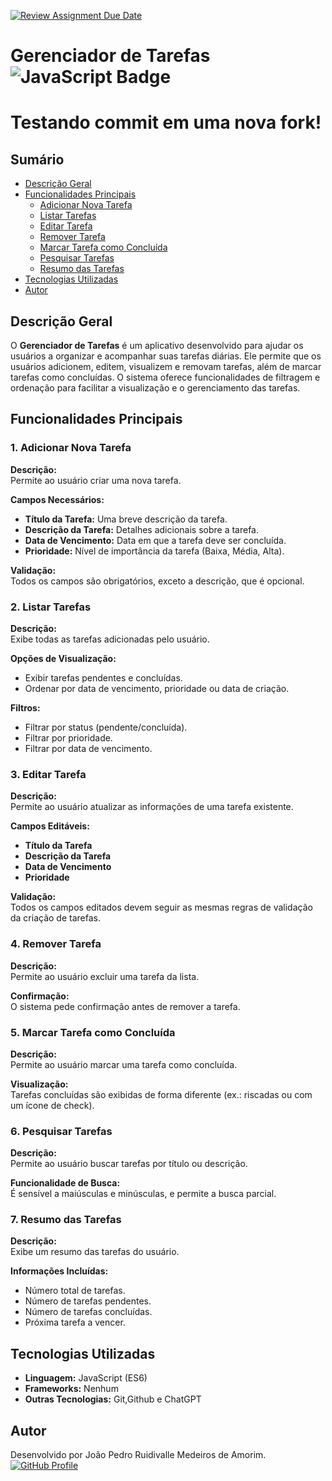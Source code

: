 [![Review Assignment Due Date](https://classroom.github.com/assets/deadline-readme-button-22041afd0340ce965d47ae6ef1cefeee28c7c493a6346c4f15d667ab976d596c.svg)](https://classroom.github.com/a/xIJyaq6w)
# Gerenciador de Tarefas  ![JavaScript Badge](https://img.shields.io/badge/JavaScript-ES6-gree)

# Testando commit em uma nova fork!

## Sumário
- [Descrição Geral](#descrição-geral)
- [Funcionalidades Principais](#funcionalidades-principais)
  - [Adicionar Nova Tarefa](#1-adicionar-nova-tarefa)
  - [Listar Tarefas](#2-listar-tarefas)
  - [Editar Tarefa](#3-editar-tarefa)
  - [Remover Tarefa](#4-remover-tarefa)
  - [Marcar Tarefa como Concluída](#5-marcar-tarefa-como-concluída)
  - [Pesquisar Tarefas](#6-pesquisar-tarefas)
  - [Resumo das Tarefas](#7-resumo-das-tarefas)
- [Tecnologias Utilizadas](#tecnologias-utilizadas)
- [Autor](#autor)

## Descrição Geral

O **Gerenciador de Tarefas** é um aplicativo desenvolvido para ajudar os usuários a organizar e acompanhar suas tarefas diárias. Ele permite que os usuários adicionem, editem, visualizem e removam tarefas, além de marcar tarefas como concluídas. O sistema oferece funcionalidades de filtragem e ordenação para facilitar a visualização e o gerenciamento das tarefas.

## Funcionalidades Principais

### 1. Adicionar Nova Tarefa

**Descrição:**  
Permite ao usuário criar uma nova tarefa.

**Campos Necessários:**
- **Título da Tarefa:** Uma breve descrição da tarefa.
- **Descrição da Tarefa:** Detalhes adicionais sobre a tarefa.
- **Data de Vencimento:** Data em que a tarefa deve ser concluída.
- **Prioridade:** Nível de importância da tarefa (Baixa, Média, Alta).

**Validação:**  
Todos os campos são obrigatórios, exceto a descrição, que é opcional.

### 2. Listar Tarefas

**Descrição:**  
Exibe todas as tarefas adicionadas pelo usuário.

**Opções de Visualização:**
- Exibir tarefas pendentes e concluídas.
- Ordenar por data de vencimento, prioridade ou data de criação.

**Filtros:**
- Filtrar por status (pendente/concluída).
- Filtrar por prioridade.
- Filtrar por data de vencimento.

### 3. Editar Tarefa

**Descrição:**  
Permite ao usuário atualizar as informações de uma tarefa existente.

**Campos Editáveis:**
- **Título da Tarefa**
- **Descrição da Tarefa**
- **Data de Vencimento**
- **Prioridade**

**Validação:**  
Todos os campos editados devem seguir as mesmas regras de validação da criação de tarefas.

### 4. Remover Tarefa

**Descrição:**  
Permite ao usuário excluir uma tarefa da lista.

**Confirmação:**  
O sistema pede confirmação antes de remover a tarefa.

### 5. Marcar Tarefa como Concluída

**Descrição:**  
Permite ao usuário marcar uma tarefa como concluída.

**Visualização:**  
Tarefas concluídas são exibidas de forma diferente (ex.: riscadas ou com um ícone de check).

### 6. Pesquisar Tarefas

**Descrição:**  
Permite ao usuário buscar tarefas por título ou descrição.

**Funcionalidade de Busca:**  
É sensível a maiúsculas e minúsculas, e permite a busca parcial.

### 7. Resumo das Tarefas

**Descrição:**  
Exibe um resumo das tarefas do usuário.

**Informações Incluídas:**
- Número total de tarefas.
- Número de tarefas pendentes.
- Número de tarefas concluídas.
- Próxima tarefa a vencer.

## Tecnologias Utilizadas

- **Linguagem:** JavaScript (ES6)
- **Frameworks:** Nenhum
- **Outras Tecnologias:** Git,Github e ChatGPT

## Autor

Desenvolvido por João Pedro Ruidivalle Medeiros de Amorim.  
[![GitHub Profile](https://img.shields.io/badge/GitHub-Profile-informational?logo=github)](https://github.com/Juawo)
